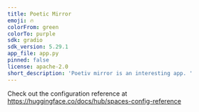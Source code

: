 ```yaml
---
title: Poetic Mirror
emoji: 🔥
colorFrom: green
colorTo: purple
sdk: gradio
sdk_version: 5.29.1
app_file: app.py
pinned: false
license: apache-2.0
short_description: 'Poetiv mirror is an interesting app. '
---
```


Check out the configuration reference at https://huggingface.co/docs/hub/spaces-config-reference

